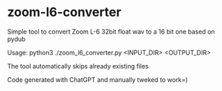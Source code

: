 # zoom-l6-converter

Simple tool to convert Zoom L-6 32bit float wav to a 16 bit one based on pydub

Usage:
python3 ./zoom_l6_converter.py <INPUT_DIR> <OUTPUT_DIR>

The tool automatically skips already existing files

Code generated with ChatGPT and manually tweked to work=)
